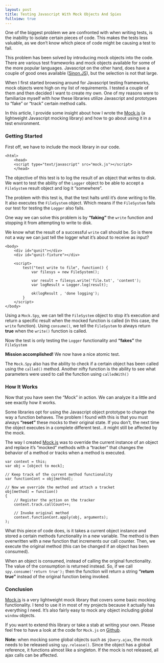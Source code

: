 ```yaml
---
layout: post
title: Testing Javascript With Mock Objects And Spies
fullview: true
---
```


One of the biggest problem we are confronted with when writing tests, is the inability to isolate certain pieces of code. This makes the tests less valuable, as we don’t know which piece of code might be causing a test to fail.

This problem has been solved by introducing mock objects into the code. There are various test frameworks and mock objects available for some of the more popular languages. Javascript on the other hand, does have a couple of good ones available ([Sinon.JS](http://sinonjs.org/)), but the selection is not that large.

When I first started browsing around for Javascript testing frameworks, mock objects were high on my list of requirements. I tested a couple of them and then decided I want to create my own. One of my reasons were to familiarize myself with how these libraries utilize Javascript and prototypes to “fake” or “track” certain method calls.

In this article, I provide some insight about how I wrote the [Mock.js](http://sinonjs.org/) (a lightweight Javascript mocking library) and how to go about using it in a test environment.

### Getting Started

First off, we have to include the mock library in our code.

    <html>
        <head>
        <script type="text/javascript" src="mock.js"></script>
        </head>



The objective of this test is to log the result of an object that writes to disk. We want to test the ability of the `Logger` object to be able to accept a `FileSystem` result object and log it “somewhere”.

The problem with this test is, that the test halts until it’s done writing to file. It also executes the `FileSystem` object. Which means if the `FileSystem` fails our test for testing the `Logger` also fails.

One way we can solve this problem is by **“faking”** the `write` function and stopping it from attempting to write to disk.

We know what the result of a successful `write` call should be. So is there not a way we can just tell the logger what it’s about to receive as input?

    <body>
        <div id="qunit"></div>
        <div id="qunit-fixture"></div>

        <script>
            test("test write to file", function() {
                var filesys = new FileSystem();

                var result = filesys.write('file.txt', 'content');
                var logResult = Logger.log(result);

                ok(logResult , 'done logging');
            }
        </script>
    </body>



Using a `Mock.Spy`, we can tell the `FileSystem` object to stop it’s execution and return a specific result when the mocked function is called (in this case, the `write` function). Using `consume()`, we tell the `FileSystem` to always return **true** when the `write()` function is called.

Now the test is only testing the `Logger` functionality and **“fakes”** the `FileSystem`

**Mission accomplished!** We now have a nice atomic test.

The `Mock.Spy` also has the ability to check if a certain object has been called using the `called()` method. Another nifty function is the ability to see what parameters were used to call the function using `calledWith()`

### How It Works

Now that you have seen the “Mock” in action. We can analyze it a little and see exactly how it works.

Some libraries opt for using the Javascript object prototype to change the way a function behaves. The problem I found with this is that you must always **“reset”** these mocks to their original state. If you don’t, the next time the object executes in a complete different test…it might still be affected by the mock.

The way I created [Mock.js](https://github.com/arcturial/mock.js) was to override the current instance of an object and replace it’s “mocked” methods with a “tracker” that changes the behavior of a method or tracks when a method is executed.

    var context = this;
    var obj = [object to mock];

    // Keep track of the current method functionality
    var functionCont = obj[method];

    // Now we override the method and attach a tracket
    obj[method] = function()
    {
        // Register the action on the tracker
        context.track.callCount++;

        // Invoke original method
        context.functionCont.apply(obj, arguments);
    );

What this piece of code does, is it takes a current object instance and stored a certain methods functionality in a new variable. The method is then overwritten with a new function that increments our call counter. Then, we execute the original method (this can be changed if an object has been consumed).

When an object is consumed, instead of calling the original functionality. The value of the consumption is returned instead. So, if we call `spy.consume('return true');` then the function will return a string **“return true”** instead of the original function being invoked.

### Conclusion

[Mock.js](https://github.com/arcturial/mock.js) is a very lightweight mock library that covers some basic mocking functionality. I tend to use it in most of my projects because it actually has everything I need. It’s also fairly easy to mock any object including global `window` objects.

If you want to extend this library or take a stab at writing your own. Please feel free to have a look at the code for `Mock.js` on [Github](https://github.com/arcturial/mock.js).

**Note:** when mocking some global objects such as `jQuery.ajax`, the mock needs to be released using `spy.release()`. Since the object has a global reference, it functions almost like a singleton. If the mock is not released, all ajax calls can be affected.